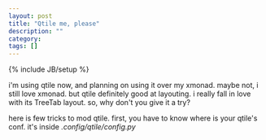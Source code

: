 ```yaml
---
layout: post
title: "Qtile me, please"
description: ""
category: 
tags: []
---
```

{% include JB/setup %}



i'm using qtile now, and planning on using it over my xmonad. maybe not, i still love xmonad. but qtile definitely good at layouting. i really fall in love with its TreeTab layout. so, why don't you give it a try?

here is few tricks to mod qtile.
first, you have to know where is your qtile's conf. it's inside <i>.config/qtile/config.py</i>
